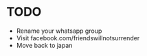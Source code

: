 # TODO
- Rename your whatsapp group
- Visit facebook.com/friendswillnotsurrender
- Move back to japan
